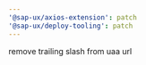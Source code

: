```yaml
---
'@sap-ux/axios-extension': patch
'@sap-ux/deploy-tooling': patch
---
```


remove trailing slash from uaa url
